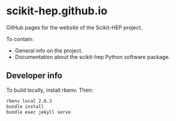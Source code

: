 # scikit-hep.github.io

GitHub pages for the website of the Scikit-HEP project.

To contain:

- General info on the project.
- Documentation about the scikit-hep Python software package.

## Developer info

To build locally, install rbenv. Then:

```bash
rbenv local 2.6.3
bundle install
bundle exec jekyll serve
```
